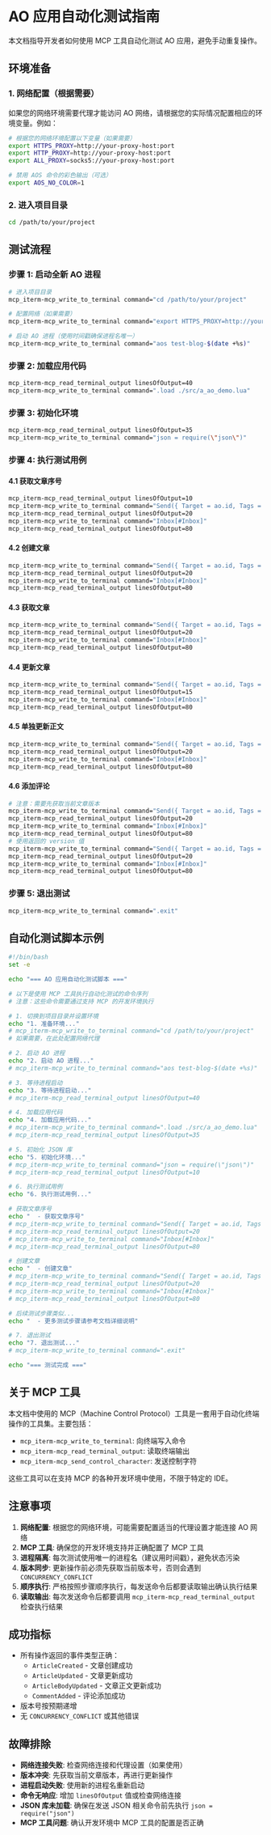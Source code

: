 # AO 应用自动化测试指南

本文档指导开发者如何使用 MCP 工具自动化测试 AO 应用，避免手动重复操作。

## 环境准备

### 1. 网络配置（根据需要）
如果您的网络环境需要代理才能访问 AO 网络，请根据您的实际情况配置相应的环境变量。例如：

```bash
# 根据您的网络环境配置以下变量（如果需要）
export HTTPS_PROXY=http://your-proxy-host:port
export HTTP_PROXY=http://your-proxy-host:port
export ALL_PROXY=socks5://your-proxy-host:port

# 禁用 AOS 命令的彩色输出（可选）
export AOS_NO_COLOR=1
```

### 2. 进入项目目录
```bash
cd /path/to/your/project
```

## 测试流程

### 步骤 1: 启动全新 AO 进程
```bash
# 进入项目目录
mcp_iterm-mcp_write_to_terminal command="cd /path/to/your/project"

# 配置网络（如果需要）
mcp_iterm-mcp_write_to_terminal command="export HTTPS_PROXY=http://your-proxy-host:port HTTP_PROXY=http://your-proxy-host:port ALL_PROXY=socks5://your-proxy-host:port"

# 启动 AO 进程（使用时间戳确保进程名唯一）
mcp_iterm-mcp_write_to_terminal command="aos test-blog-$(date +%s)"
```

### 步骤 2: 加载应用代码
```bash
mcp_iterm-mcp_read_terminal_output linesOfOutput=40
mcp_iterm-mcp_write_to_terminal command=".load ./src/a_ao_demo.lua"
```

### 步骤 3: 初始化环境
```bash
mcp_iterm-mcp_read_terminal_output linesOfOutput=35
mcp_iterm-mcp_write_to_terminal command="json = require(\"json\")"
```

### 步骤 4: 执行测试用例

#### 4.1 获取文章序号
```bash
mcp_iterm-mcp_read_terminal_output linesOfOutput=10
mcp_iterm-mcp_write_to_terminal command="Send({ Target = ao.id, Tags = { Action = \"GetArticleIdSequence\" } })"
mcp_iterm-mcp_read_terminal_output linesOfOutput=20
mcp_iterm-mcp_write_to_terminal command="Inbox[#Inbox]"
mcp_iterm-mcp_read_terminal_output linesOfOutput=80
```

#### 4.2 创建文章
```bash
mcp_iterm-mcp_write_to_terminal command="Send({ Target = ao.id, Tags = { Action = \"CreateArticle\" }, Data = json.encode({ title = \"title_1\", body = \"body_1\" }) })"
mcp_iterm-mcp_read_terminal_output linesOfOutput=20
mcp_iterm-mcp_write_to_terminal command="Inbox[#Inbox]"
mcp_iterm-mcp_read_terminal_output linesOfOutput=80
```

#### 4.3 获取文章
```bash
mcp_iterm-mcp_write_to_terminal command="Send({ Target = ao.id, Tags = { Action = \"GetArticle\" }, Data = json.encode(1) })"
mcp_iterm-mcp_read_terminal_output linesOfOutput=20
mcp_iterm-mcp_write_to_terminal command="Inbox[#Inbox]"
mcp_iterm-mcp_read_terminal_output linesOfOutput=80
```

#### 4.4 更新文章
```bash
mcp_iterm-mcp_write_to_terminal command="Send({ Target = ao.id, Tags = { Action = \"UpdateArticle\" }, Data = json.encode({ article_id = 1, version = 0, title = \"new_title_1\", body = \"new_body_1\" }) })"
mcp_iterm-mcp_read_terminal_output linesOfOutput=15
mcp_iterm-mcp_write_to_terminal command="Inbox[#Inbox]"
mcp_iterm-mcp_read_terminal_output linesOfOutput=80
```

#### 4.5 单独更新正文
```bash
mcp_iterm-mcp_write_to_terminal command="Send({ Target = ao.id, Tags = { Action = \"UpdateArticleBody\" }, Data = json.encode({ article_id = 1, version = 1, body = \"updated_body_manual\" }) })"
mcp_iterm-mcp_read_terminal_output linesOfOutput=20
mcp_iterm-mcp_write_to_terminal command="Inbox[#Inbox]"
mcp_iterm-mcp_read_terminal_output linesOfOutput=80
```

#### 4.6 添加评论
```bash
# 注意：需要先获取当前文章版本
mcp_iterm-mcp_write_to_terminal command="Send({ Target = ao.id, Tags = { Action = \"GetArticle\" }, Data = json.encode(1) })"
mcp_iterm-mcp_read_terminal_output linesOfOutput=20
mcp_iterm-mcp_write_to_terminal command="Inbox[#Inbox]"
mcp_iterm-mcp_read_terminal_output linesOfOutput=80
# 使用返回的 version 值
mcp_iterm-mcp_write_to_terminal command="Send({ Target = ao.id, Tags = { Action = \"AddComment\" }, Data = json.encode({ article_id = 1, version = 2, commenter = \"alice\", body = \"comment_body_manual\" }) })"
mcp_iterm-mcp_read_terminal_output linesOfOutput=20
mcp_iterm-mcp_write_to_terminal command="Inbox[#Inbox]"
mcp_iterm-mcp_read_terminal_output linesOfOutput=80
```

### 步骤 5: 退出测试
```bash
mcp_iterm-mcp_write_to_terminal command=".exit"
```

## 自动化测试脚本示例

```bash
#!/bin/bash
set -e

echo "=== AO 应用自动化测试脚本 ==="

# 以下是使用 MCP 工具执行自动化测试的命令序列
# 注意：这些命令需要通过支持 MCP 的开发环境执行

# 1. 切换到项目目录并设置环境
echo "1. 准备环境..."
# mcp_iterm-mcp_write_to_terminal command="cd /path/to/your/project"
# 如果需要，在此处配置网络代理

# 2. 启动 AO 进程
echo "2. 启动 AO 进程..."
# mcp_iterm-mcp_write_to_terminal command="aos test-blog-$(date +%s)"

# 3. 等待进程启动
echo "3. 等待进程启动..."
# mcp_iterm-mcp_read_terminal_output linesOfOutput=40

# 4. 加载应用代码
echo "4. 加载应用代码..."
# mcp_iterm-mcp_write_to_terminal command=".load ./src/a_ao_demo.lua"
# mcp_iterm-mcp_read_terminal_output linesOfOutput=35

# 5. 初始化 JSON 库
echo "5. 初始化环境..."
# mcp_iterm-mcp_write_to_terminal command="json = require(\"json\")"
# mcp_iterm-mcp_read_terminal_output linesOfOutput=10

# 6. 执行测试用例
echo "6. 执行测试用例..."

# 获取文章序号
echo "  - 获取文章序号"
# mcp_iterm-mcp_write_to_terminal command="Send({ Target = ao.id, Tags = { Action = \"GetArticleIdSequence\" } })"
# mcp_iterm-mcp_read_terminal_output linesOfOutput=20
# mcp_iterm-mcp_write_to_terminal command="Inbox[#Inbox]"
# mcp_iterm-mcp_read_terminal_output linesOfOutput=80

# 创建文章
echo "  - 创建文章"
# mcp_iterm-mcp_write_to_terminal command="Send({ Target = ao.id, Tags = { Action = \"CreateArticle\" }, Data = json.encode({ title = \"title_1\", body = \"body_1\" }) })"
# mcp_iterm-mcp_read_terminal_output linesOfOutput=20
# mcp_iterm-mcp_write_to_terminal command="Inbox[#Inbox]"
# mcp_iterm-mcp_read_terminal_output linesOfOutput=80

# 后续测试步骤类似...
echo "  - 更多测试步骤请参考文档详细说明"

# 7. 退出测试
echo "7. 退出测试..."
# mcp_iterm-mcp_write_to_terminal command=".exit"

echo "=== 测试完成 ==="
```

## 关于 MCP 工具

本文档中使用的 MCP（Machine Control Protocol）工具是一套用于自动化终端操作的工具集。主要包括：

- `mcp_iterm-mcp_write_to_terminal`: 向终端写入命令
- `mcp_iterm-mcp_read_terminal_output`: 读取终端输出
- `mcp_iterm-mcp_send_control_character`: 发送控制字符

这些工具可以在支持 MCP 的各种开发环境中使用，不限于特定的 IDE。

## 注意事项

1. **网络配置**: 根据您的网络环境，可能需要配置适当的代理设置才能连接 AO 网络
2. **MCP 工具**: 确保您的开发环境支持并正确配置了 MCP 工具
3. **进程隔离**: 每次测试使用唯一的进程名（建议用时间戳），避免状态污染
4. **版本同步**: 更新操作前必须先获取当前版本号，否则会遇到 `CONCURRENCY_CONFLICT`
5. **顺序执行**: 严格按照步骤顺序执行，每发送命令后都要读取输出确认执行结果
6. **读取输出**: 每次发送命令后都要调用 `mcp_iterm-mcp_read_terminal_output` 检查执行结果

## 成功指标

- 所有操作返回的事件类型正确：
  - `ArticleCreated` - 文章创建成功
  - `ArticleUpdated` - 文章更新成功
  - `ArticleBodyUpdated` - 文章正文更新成功
  - `CommentAdded` - 评论添加成功
- 版本号按预期递增
- 无 `CONCURRENCY_CONFLICT` 或其他错误

## 故障排除

- **网络连接失败**: 检查网络连接和代理设置（如果使用）
- **版本冲突**: 先获取当前文章版本，再进行更新操作
- **进程启动失败**: 使用新的进程名重新启动
- **命令无响应**: 增加 `linesOfOutput` 值或检查网络连接
- **JSON 库未加载**: 确保在发送 JSON 相关命令前先执行 `json = require("json")`
- **MCP 工具问题**: 确认开发环境中 MCP 工具的配置是否正确